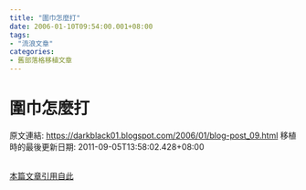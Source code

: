 ```yaml
---
title: "圍巾怎麼打"
date: 2006-01-10T09:54:00.001+08:00
tags: 
- "流浪文章"
categories:
- 舊部落格移植文章
---
```


# 圍巾怎麼打

原文連結: https://darkblack01.blogspot.com/2006/01/blog-post_09.html
移植時的最後更新日期: 2011-09-05T13:58:02.428+08:00

<a href="http://www.wretch.cc/blog/blog.php?id=smallopen&amp;article_id=4365999" target="_blank"><br />本篇文章引用自此</a>

